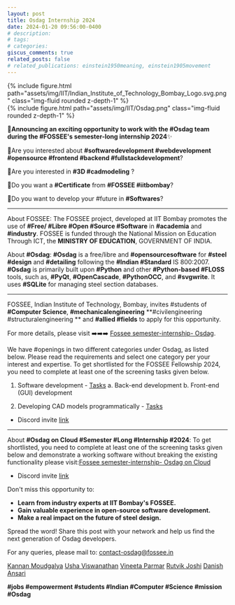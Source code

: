 ```yaml
---
layout: post
title: Osdag Internship 2024
date: 2024-01-20 09:56:00-0400
# description: 
# tags: 
# categories: 
giscus_comments: true
related_posts: false
# related_publications: einstein1950meaning, einstein1905movement
---
```

<div class="row">
    <div class="col-sm mt-2 mt-md-0">
        {% include figure.html path="assets/img/IIT/Indian_Institute_of_Technology_Bombay_Logo.svg.png" class="img-fluid rounded z-depth-1" %}
    </div>
    <div class="col-sm mt-2 mt-md-0">
        {% include figure.html path="assets/img/IIT/Osdag.png"  class="img-fluid rounded z-depth-1" %}
    </div>
</div>
<!-- ![_config.yml]({{ site.baseurl }}/assets/img/IIT/Indian_Institute_of_Technology_Bombay_Logo.svg.png)  -->

📢**Announcing an exciting opportunity to work with the #Osdag team during the #FOSSEE's semester-long internship 2024**✨

🔴Are you interested about **#softwaredevelopment #webdevelopment #opensource #frontend #backend #fullstackdevelopment**?

🔴Are you interested in **#3D #cadmodeling** ?

🔴Do you want a **#Certificate** from **#FOSSEE #iitbombay**?

🔴Do you want to develop your #future in **#Softwares**?

-----------------------------------------------------------------------------------------------------------------------------------

About FOSSEE: The FOSSEE project, developed at IIT Bombay promotes the use of **#Free/ #Libre #Open #Source #Software** in **#academia** and **#industry**. FOSSEE is funded through the National Mission on Education Through ICT, the **MINISTRY OF EDUCATION**, GOVERNMENT OF INDIA.

About **#Osdag**: **#Osdag** is a free/libre and **#opensourcesoftware** for **#steel #design** and **#detailing** following the **#Indian #Standard** IS 800:2007. **#Osdag** is primarily built upon **#Python** and other **#Python-based #FLOSS** tools, such as, **#PyQt**, **#OpenCascade**, **#PythonOCC**, and **#svgwrite**. It uses **#SQLite** for managing steel section databases.

-----------------------------------------------------------------------------------------------------------------------------------

FOSSEE, Indian Institute of Technology, Bombay, invites #students of **#Computer Science**, **#mechanicalengineering** **#civilengineering #structuralengineering ** and **#allied #fields** to apply for this opportunity.

For more details, please visit ➡️➡️➡️ [Fossee semester-internship- Osdag](https://fossee.in/semester-internship/2024#:~:text=soul%40fossee.in-,Osdag,-We%20have%20openings).

We have #openings in two different categories under Osdag, as listed below. Please read the requirements and select one category per your interest and expertise.
To get shortlisted for the FOSSEE Fellowship 2024, you need to complete at least one of the screening tasks given below.

1. Software development  - [Tasks](https://docs.google.com/document/d/13Lm_G2RvBl4rST5LB_ty_jQCpeJ2Ux9yfMMftGCzTkk/edit?usp=drive_link)
    a. Back-end development
    b. Front-end (GUI) development

2. Developing CAD models programmatically - [Tasks](https://docs.google.com/document/d/1-wMDyOf64FrrZPbwaW7YU9iXDXK8e_1mxEb6J6Ay8WY/edit)

- Discord invite [link](https://discord.gg/6tHqtqsU)

-----------------------------------------------------------------------------------------------------------------------------------

About **#Osdag on Cloud #Semester #Long #Internship #2024**: To get shortlisted, you need to complete at least one of the screening tasks given below and demonstrate a working software without breaking the existing functionality please visit:[Fossee semester-internship- Osdag on Cloud](https://docs.google.com/document/d/1Vcvt8qRIrdgYeaDFBURMK9A93w1KyIxb/edit?usp=sharing&ouid=117907877511695222690&rtpof=true&sd=true)


- Discord invite [link](https://discord.gg/cZbDD8K)

Don't miss this opportunity to:

* **Learn from industry experts at IIT Bombay's FOSSEE.**
* **Gain valuable experience in open-source software development.**
* **Make a real impact on the future of steel design.**

Spread the word! Share this post with your network and help us find the next generation of Osdag developers.

For any queries, please mail to: contact-osdag@fossee.in

[Kannan Moudgalya](https://www.linkedin.com/in/ACoAAAm-DnUB2jVID7DE6xFCNE6MNhw5VGT3IHQ?lipi=urn%3Ali%3Apage%3Ad_flagship3_detail_base%3Bk7xf7nhrSs6habQOj4U4%2Fw%3D%3D) [Usha Viswanathan](https://www.linkedin.com/in/ACoAABXMsJUBtdrm62c_S5tj4gO5hSvT87rUvL8?lipi=urn%3Ali%3Apage%3Ad_flagship3_detail_base%3Bk7xf7nhrSs6habQOj4U4%2Fw%3D%3D) [Vineeta Parmar](https://www.linkedin.com/in/ACoAAATd7AABjjfzuXG6tO4O6GYBBI-ntK9hfeM?lipi=urn%3Ali%3Apage%3Ad_flagship3_detail_base%3Bk7xf7nhrSs6habQOj4U4%2Fw%3D%3D) [Rutvik Joshi](https://www.linkedin.com/in/rutvikjoshi001/) [Danish Ansari](https://www.linkedin.com/in/ansaridanish/)

**#jobs #empowerment #students #Indian #Computer #Science #mission #Osdag**

